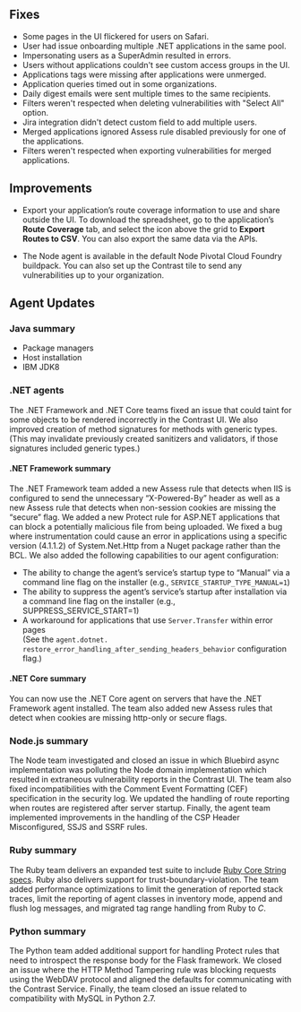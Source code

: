 <!--
title: "Contrast 3.6.6 - July 2019"
description: "Contrast 3.6.6 July 2019"
tags: "3.6.6 July Release Notes"
-->

## Fixes

* Some pages in the UI flickered for users on Safari. 
* User had issue onboarding multiple .NET applications in the same pool.
* Impersonating users as a SuperAdmin resulted in errors.
* Users without applications couldn't see custom access groups in the UI.
* Applications tags were missing after applications were unmerged.
* Application queries timed out in some organizations.
* Daily digest emails were sent multiple times to the same recipients.
* Filters weren't respected when deleting vulnerabilities with "Select All" option.
* Jira integration didn't detect custom field to add multiple users.
* Merged applications ignored Assess rule disabled previously for one of the applications.
* Filters weren't respected when exporting vulnerabilities for merged applications.

## Improvements

* Export your application’s route coverage information to use and share outside the UI. To download the spreadsheet, go to the application’s **Route Coverage** tab, and select the icon above the grid to **Export Routes to CSV**. You can also export the same data via the APIs.

* The Node agent is available in the default Node Pivotal Cloud Foundry buildpack. You can also set up the Contrast tile to send any vulnerabilities up to your organization.

## Agent Updates

### Java summary

* Package managers
* Host installation
* IBM JDK8

### .NET agents 

The .NET Framework and .NET Core teams fixed an issue that could taint for some objects to be rendered incorrectly in the Contrast UI. We also improved creation of method signatures for methods with generic types. (This may invalidate previously created sanitizers and validators, if those signatures included generic types.)
 
#### .NET Framework summary

The .NET Framework team added a new Assess rule that detects when IIS is configured to send the unnecessary “X-Powered-By” header as well as a new Assess rule that detects when non-session cookies are missing the “secure” flag. We added a new Protect rule for ASP.NET applications that can block a potentially malicious file from being uploaded. We fixed a bug where instrumentation could cause an error in applications using a specific version (4.1.1.2) of System.Net.Http from a Nuget package rather than the BCL. We also added the following capabilities to our agent configuration: 

* The ability to change the agent’s service’s startup type to “Manual” via a command line flag on the installer (e.g., `SERVICE_STARTUP_TYPE_MANUAL=1`)
* The ability to suppress the agent’s service’s startup after installation via a command line flag on the installer (e.g., SUPPRESS_SERVICE_START=1)
* A workaround for applications that use `Server.Transfer` within error pages <br> (See the `agent.dotnet. restore_error_handling_after_sending_headers_behavior` configuration flag.)
 
#### .NET Core summary

You can now use the .NET Core agent on servers that have the .NET Framework agent installed. The team also added new Assess rules that detect when cookies are missing http-only or secure flags.

### Node.js summary 

The Node team investigated and closed an issue in which Bluebird async implementation was polluting the Node domain implementation which resulted in extraneous vulnerability reports in the Contrast UI. The team also fixed incompatibilities with the Comment Event Formatting (CEF) specification in the security log. We updated the handling of route reporting when routes are registered after server startup. Finally, the agent team implemented improvements in the handling of the CSP Header Misconfigured, SSJS and SSRF rules. 

### Ruby summary 

The Ruby team delivers an expanded test suite to include [Ruby Core String specs](https://github.com/ruby/ruby/tree/master/spec/ruby/core ). Ruby also delivers support for trust-boundary-violation. The team added performance optimizations to limit the generation of reported stack traces, limit the reporting of agent classes in inventory mode, append and flush log messages, and migrated tag range handling from Ruby to *C*. 

### Python summary

The Python team added additional support for handling Protect rules that need to introspect the response body for the Flask framework. We closed an issue where the HTTP Method Tampering rule was blocking requests using the WebDAV protocol and aligned the defaults for communicating with the Contrast Service. Finally, the team closed an issue related to compatibility with MySQL in Python 2.7.


